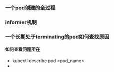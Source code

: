 ### 一个pod创建的全过程
### informer机制
### 一个长期处于terminating的pod如何查找原因
#### 如何查看问题所在
- kubectl describe pod <pod_name>
- 